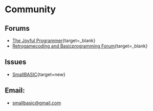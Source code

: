 # Community

## Forums
- [The Joyful Programmer](http://thejoyfulprogrammer.com/qb64/forum/forumdisplay.php?fid=485&rndtime=1502602434764827061){target=_blank}
- [Retrogamecoding and Basicprogramming Forum](http://retrogamecoding.org/board/){target=_blank}

## Issues
- [SmallBASIC](https://github.com/smallbasic/SmallBASIC/issues){target=new}

## Email:
- [smallbasic@gmail.com](mailto:smallbasic@gmail.com)
